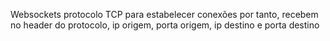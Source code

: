 
Websockets protocolo TCP para estabelecer conexões por tanto, recebem no header do protocolo, ip origem, porta origem, ip destino e porta destino